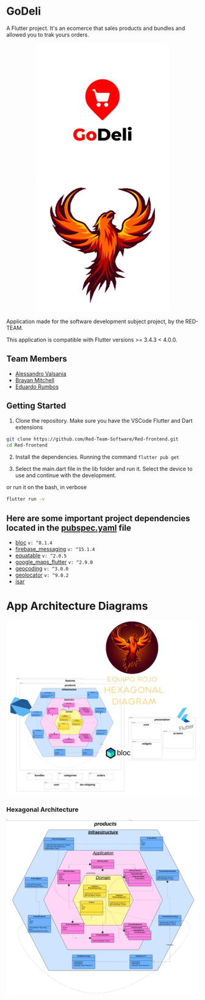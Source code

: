 # GoDeli

A Flutter project. It's an ecomerce that sales products and bundles and allowed you to trak yours orders.
<p align="center">
   <img src="/images/logo.png" alt="Logo-app" width="350">
   <img src="/images/phoenix.png" alt="Logo-Team" width="350">
</p>

Application made for the software development subject project, by the RED-TEAM.<br>

This application is compatible with Flutter versions >= 3.4.3 < 4.0.0.

## Team Members
*   [Alessandro Valsania](https://github.com/ValsaniaUCAB)
*   [Brayan Mitchell](https://github.com/bratik121)
*   [Eduardo Rumbos](https://github.com/rumbose)

## Getting Started
1. Clone the repository. Make sure you have the VSCode Flutter and Dart extensions
```bash
git clone https://github.com/Red-Team-Software/Red-frontend.git
cd Red-frontend
```

2. Install the dependencies. Running the command `flutter pub get`
   
3. Select the main.dart file in the lib folder and run it. Select the device to use and continue with the development.

or run it on the bash, in verbose
```bash
flutter run -v
```
## Here are some important project dependencies located in the [pubspec.yaml](/pubspec.yaml) file
* [bloc](https://pub.dev/packages/bloc) `v: ^8.1.4`
* [firebase_messaging](https://pub.dev/packages/firebase_messaging) `v: ^15.1.4`
* [equatable](https://pub.dev/packages/equatable) `v: ^2.0.5`
* [google_maps_flutter](https://pub.dev/packages/google_maps_flutter) `v: ^2.9.0`
* [geocoding](https://pub.dev/packages/geocoding) `v: ^3.0.0`
* [geolocator](https://pub.dev/packages/geolocator) `v: ^9.0.2`
* [isar](https://pub.dev/packages/isar)

# App Architecture Diagrams
<p align="center">
   <img src="/images/Diagram-flutter-front.png" alt="app-architecture">
</p>

### Hexagonal Architecture
<p align="center">
   <img src="/images/HexagonalProducts.png" alt="feature-architecture">
</p>



